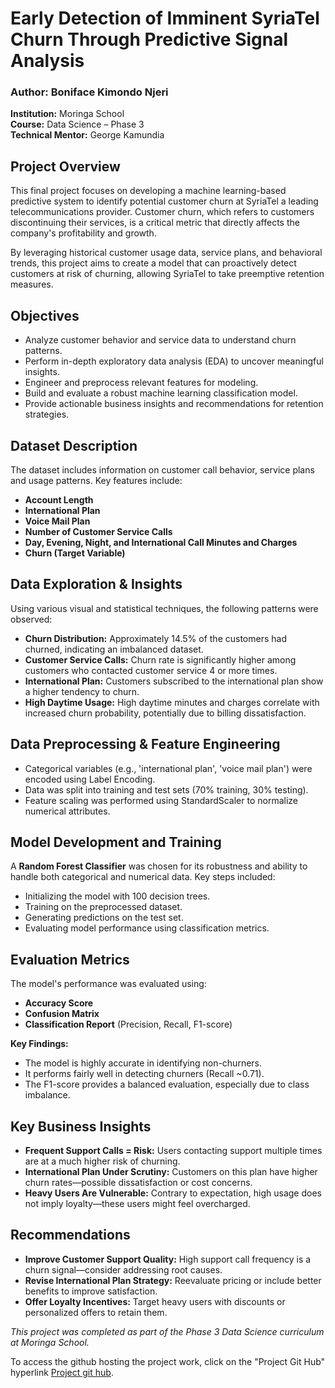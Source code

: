 # Early Detection of Imminent SyriaTel Churn Through Predictive Signal Analysis

###  Author: Boniface Kimondo Njeri  
**Institution:** Moringa School  
**Course:** Data Science – Phase 3  
**Technical Mentor:** George Kamundia  

## Project Overview

This final project focuses on developing a machine learning-based predictive system to identify potential customer churn at SyriaTel a leading telecommunications provider. Customer churn, which refers to customers discontinuing their services, is a critical metric that directly affects the company's profitability and growth.

By leveraging historical customer usage data, service plans, and behavioral trends, this project aims to create a model that can proactively detect customers at risk of churning, allowing SyriaTel to take preemptive retention measures.

## Objectives

- Analyze customer behavior and service data to understand churn patterns.
- Perform in-depth exploratory data analysis (EDA) to uncover meaningful insights.
- Engineer and preprocess relevant features for modeling.
- Build and evaluate a robust machine learning classification model.
- Provide actionable business insights and recommendations for retention strategies.

## Dataset Description

The dataset includes information on customer call behavior, service plans and usage patterns. Key features include:

- **Account Length**
- **International Plan**
- **Voice Mail Plan**
- **Number of Customer Service Calls**
- **Day, Evening, Night, and International Call Minutes and Charges**
- **Churn (Target Variable)**

## Data Exploration & Insights

Using various visual and statistical techniques, the following patterns were observed:

- **Churn Distribution:** Approximately 14.5% of the customers had churned, indicating an imbalanced dataset.
- **Customer Service Calls:** Churn rate is significantly higher among customers who contacted customer service 4 or more times.
- **International Plan:** Customers subscribed to the international plan show a higher tendency to churn.
- **High Daytime Usage:** High daytime minutes and charges correlate with increased churn probability, potentially due to billing dissatisfaction.

## Data Preprocessing & Feature Engineering

- Categorical variables (e.g., 'international plan', 'voice mail plan') were encoded using Label Encoding.
- Data was split into training and test sets (70% training, 30% testing).
- Feature scaling was performed using StandardScaler to normalize numerical attributes.

## Model Development and Training

A **Random Forest Classifier** was chosen for its robustness and ability to handle both categorical and numerical data. Key steps included:

- Initializing the model with 100 decision trees.
- Training on the preprocessed dataset.
- Generating predictions on the test set.
- Evaluating model performance using classification metrics.

## Evaluation Metrics

The model's performance was evaluated using:

- **Accuracy Score**
- **Confusion Matrix**
- **Classification Report** (Precision, Recall, F1-score)

**Key Findings:**

- The model is highly accurate in identifying non-churners.
- It performs fairly well in detecting churners (Recall ~0.71).
- The F1-score provides a balanced evaluation, especially due to class imbalance.

## Key Business Insights

- **Frequent Support Calls = Risk:** Users contacting support multiple times are at a much higher risk of churning.
- **International Plan Under Scrutiny:** Customers on this plan have higher churn rates—possible dissatisfaction or cost concerns.
- **Heavy Users Are Vulnerable:** Contrary to expectation, high usage does not imply loyalty—these users might feel overcharged.

## Recommendations

- **Improve Customer Support Quality:** High support call frequency is a churn signal—consider addressing root causes.
- **Revise International Plan Strategy:** Reevaluate pricing or include better benefits to improve satisfaction.
- **Offer Loyalty Incentives:** Target heavy users with discounts or personalized offers to retain them.

*This project was completed as part of the Phase 3 Data Science curriculum at Moringa School.*

To access the github hosting the project work, click on the "Project Git Hub" hyperlink
[Project git hub](https://github.com/boniface2025/Bnjeri_churn_project_phase3.git).